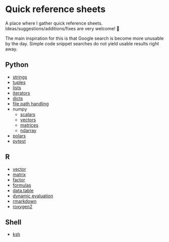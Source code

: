 # Quick reference sheets
A place where I gather quick reference sheets. Ideas/suggestions/additions/fixes are very welcome! 🙂

The main inspiration for this is that Google search is become more unusable by the day. Simple code snippet searches do not yield usable results right away.

## Python
* [strings](python/str.md)
* [tuples](python/tuple.md)
* [lists](python/list.md)
* [iterators](python/iter.md)
* [dicts](python/dict.md)
* [file path handling](python/path.md)
* numpy
  * [scalars](python/numpy/scalar.md)
  * [vectors](python/numpy/vector.md)
  * [matrices](python/numpy/matrix.md)
  * [ndarray](python/numpy/ndarray.md)
* [polars](python/polars.md)
* [pytest](python/pytest.py)

## R
* [vector](R/vector.md)
* [matrix](R/matrix.md)
* [factor](R/factor.md)
* [formulas](R/formula.md)
* [data.table](R/data.table.md)
* [dynamic evaluation](R/eval.md)
* [rmarkdown](R/rmarkdown.md)
* [roxygen2](R/roxygen.md)

## Shell
* [ksh](shell/ksh.md)
